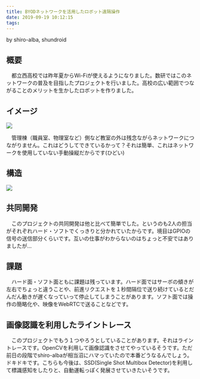 ```yaml
---
title: BYODネットワークを活用したロボット遠隔操作
date: 2019-09-19 10:12:15
tags:
---
```


by shiro-alba, shundroid

## 概要

　都立西高校では昨年夏からWi-Fiが使えるようになりました。数研ではこのネットワークの普及を目指したプロジェクトを行いました。高校の広い範囲でつながることのメリットを生かしたロボットを作りました。

## イメージ

![](https://pu2pla.bn.files.1drv.com/y4mKNRrw-rvwvUxCLrz7RUHBTh86XV9DA5jyJzsYEFoxG69qLMTeQQhS0iQWg8KGgq_3nItX4vjl_w3pj57i1ywLGYCUtJFF3Z15FYxjPHS4HmMoN48pRO61_WKuvL2UEDdVfg8nsYiwplwUXa2uO5BWiY04XjJhYgkdo4FA_Ec2Afsb45Kt0oA68sj0l6qmq_y7buKfRDpO_NuDAuNT09hUg?width=476&height=268&cropmode=none)

　管理棟（職員室、物理室など）側など教室の外は残念ながらネットワークにつながりません。これはどうしてできているかって？それは簡単、これはネットワークを使用していない手動操縦だからです(ひどい)

## 構造

![](https://pu2ila.bn.files.1drv.com/y4m03qeASZEpW8EJrAxJ6dA8xBRAq83B0rL0gtBoPBOM7C5ASL6yzYCcYOWSRgetGldvJrpFK_Y8NSPfQHm-YjqRBb9w7w9OCfdCxAQN4I9t5Wzx0fi2M8ser50_ifC-RbVV1-b-EX3GB6Mm9rt4kW3BPTKh7vvF6tZ1-uZtcDAINg2oXjnHLwGCciTAHjZdCvlgaOH3OiRgba-YxjJ9UGD2w?width=537&height=133&cropmode=none)

## 共同開発

　このプロジェクトの共同開発は他と比べて簡単でした。というのも2人の担当がそれぞれハード・ソフトでくっきりと分かれていたからです。境目はGPIOの信号の送信部分くらいです。互いの仕事がわからないのはちょっと不安ではありましたが…

## 課題

　ハード面・ソフト面ともに課題は残っています。ハード面ではサーボの傾きが左右でちょっと違うことや、前進リクエストを１秒間隔位で送り続けているとだんだん動きが遅くなっていって停止してしまうことがあります。ソフト面では操作の簡略化や、映像をWebRTCで送ることなどです。

## 画像認識を利用したライントレース

　このプロジェクトでもう１つやろうとしていることがあります。それはライントレースです。OpenCVを利用して画像認識をさせてやっているそうです。ただ前日の段階でshiro-albaが相当沼にハマっていたので本番どうなるんでしょう。ドキドキです。こちらも今後は、SSD(Single Shot Multibox Detector)を利用して標識感知をしたりと、自動運転っぽく発展させていきたいそうです。

